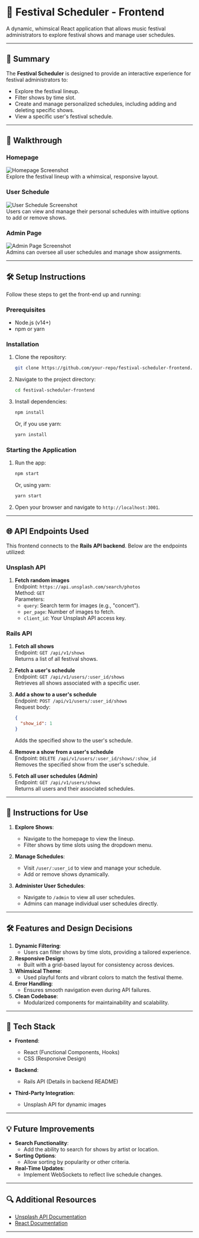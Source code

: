 # 🎵 Festival Scheduler - Frontend

A dynamic, whimsical React application that allows music festival administrators to explore festival shows and manage user schedules.

---

## 🚀 Summary

The **Festival Scheduler** is designed to provide an interactive experience for festival administrators to:
- Explore the festival lineup.
- Filter shows by time slot.
- Create and manage personalized schedules, including adding and deleting specific shows.
- View a specific user's festival schedule.

---

## 📸 Walkthrough

### Homepage
![Homepage Screenshot](homepage.png)  
Explore the festival lineup with a whimsical, responsive layout.

### User Schedule
![User Schedule Screenshot](userschedule.png)  
Users can view and manage their personal schedules with intuitive options to add or remove shows.

### Admin Page
![Admin Page Screenshot](adminpage.png)  
Admins can oversee all user schedules and manage show assignments.

---

## 🛠️ Setup Instructions

Follow these steps to get the front-end up and running:

### Prerequisites
- Node.js (v14+)
- npm or yarn

### Installation
1. Clone the repository:
   ```bash
   git clone https://github.com/your-repo/festival-scheduler-frontend.git

   ```
2. Navigate to the project directory:
   ```bash
   cd festival-scheduler-frontend
   ```
3. Install dependencies:
   ```bash
   npm install
   ```
   Or, if you use yarn:
   ```bash
   yarn install
   ```

### Starting the Application
1. Run the app:
   ```bash
   npm start
   ```
   Or, using yarn:
   ```bash
   yarn start
   ```
2. Open your browser and navigate to `http://localhost:3001`.

---

## 🌐 API Endpoints Used

This frontend connects to the **Rails API backend**. Below are the endpoints utilized:

### **Unsplash API**
1. **Fetch random images**  
   Endpoint: `https://api.unsplash.com/search/photos`  
   Method: `GET`  
   Parameters:
   - `query`: Search term for images (e.g., "concert").
   - `per_page`: Number of images to fetch.
   - `client_id`: Your Unsplash API access key.

### **Rails API**
1. **Fetch all shows**  
   Endpoint: `GET /api/v1/shows`  
   Returns a list of all festival shows.

2. **Fetch a user's schedule**  
   Endpoint: `GET /api/v1/users/:user_id/shows`  
   Retrieves all shows associated with a specific user.

3. **Add a show to a user's schedule**  
   Endpoint: `POST /api/v1/users/:user_id/shows`  
   Request body:
   ```json
   {
     "show_id": 1
   }
   ```
   Adds the specified show to the user's schedule.

4. **Remove a show from a user's schedule**  
   Endpoint: `DELETE /api/v1/users/:user_id/shows/:show_id`  
   Removes the specified show from the user's schedule.

5. **Fetch all user schedules (Admin)**  
   Endpoint: `GET /api/v1/users/shows`  
   Returns all users and their associated schedules.

---

## 📝 Instructions for Use

1. **Explore Shows**:
   - Navigate to the homepage to view the lineup.
   - Filter shows by time slots using the dropdown menu.

2. **Manage Schedules**:
   - Visit `/user/:user_id` to view and manage your schedule.
   - Add or remove shows dynamically.

3. **Administer User Schedules**:
   - Navigate to `/admin` to view all user schedules.
   - Admins can manage individual user schedules directly.

---

## 🛠 Features and Design Decisions

1. **Dynamic Filtering**:
   - Users can filter shows by time slots, providing a tailored experience.
2. **Responsive Design**:
   - Built with a grid-based layout for consistency across devices.
3. **Whimsical Theme**:
   - Used playful fonts and vibrant colors to match the festival theme.
4. **Error Handling**:
   - Ensures smooth navigation even during API failures.
5. **Clean Codebase**:
   - Modularized components for maintainability and scalability.

---

## 🔧 Tech Stack

- **Frontend**:
  - React (Functional Components, Hooks)
  - CSS (Responsive Design)

- **Backend**:
  - Rails API (Details in backend README)

- **Third-Party Integration**:
  - Unsplash API for dynamic images

---

## 💡 Future Improvements

- **Search Functionality**:
  - Add the ability to search for shows by artist or location.
- **Sorting Options**:
  - Allow sorting by popularity or other criteria.
- **Real-Time Updates**:
  - Implement WebSockets to reflect live schedule changes.

---

## 🔍 Additional Resources

- [Unsplash API Documentation](https://unsplash.com/documentation)
- [React Documentation](https://reactjs.org/docs/getting-started.html)

---
```
